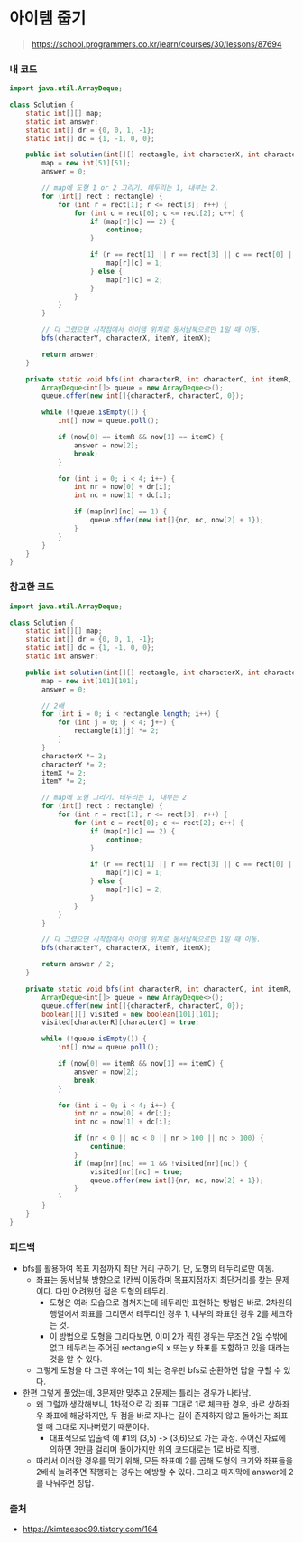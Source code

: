 # 아이템 줍기

> https://school.programmers.co.kr/learn/courses/30/lessons/87694

### 내 코드

```java
import java.util.ArrayDeque;

class Solution {
    static int[][] map;
    static int answer;
    static int[] dr = {0, 0, 1, -1};
    static int[] dc = {1, -1, 0, 0};

    public int solution(int[][] rectangle, int characterX, int characterY, int itemX, int itemY) {
        map = new int[51][51];
        answer = 0;

        // map에 도형 1 or 2 그리기. 테두리는 1, 내부는 2.
        for (int[] rect : rectangle) {
            for (int r = rect[1]; r <= rect[3]; r++) {
                for (int c = rect[0]; c <= rect[2]; c++) {
                    if (map[r][c] == 2) {
                        continue;
                    }

                    if (r == rect[1] || r == rect[3] || c == rect[0] || c == rect[2]) {
                        map[r][c] = 1;
                    } else {
                        map[r][c] = 2;
                    }
                }
            }
        }

        // 다 그렸으면 시작점에서 아이템 위치로 동서남북으로만 1일 때 이동.
        bfs(characterY, characterX, itemY, itemX);

        return answer;
    }

    private static void bfs(int characterR, int characterC, int itemR, int itemC) {
        ArrayDeque<int[]> queue = new ArrayDeque<>();
        queue.offer(new int[]{characterR, characterC, 0});

        while (!queue.isEmpty()) {
            int[] now = queue.poll();

            if (now[0] == itemR && now[1] == itemC) {
                answer = now[2];
                break;
            }

            for (int i = 0; i < 4; i++) {
                int nr = now[0] + dr[i];
                int nc = now[1] + dc[i];

                if (map[nr][nc] == 1) {
                    queue.offer(new int[]{nr, nc, now[2] + 1});
                }
            }
        }
    }
}
```

### 참고한 코드

```java
import java.util.ArrayDeque;

class Solution {
    static int[][] map;
    static int[] dr = {0, 0, 1, -1};
    static int[] dc = {1, -1, 0, 0};
    static int answer;

    public int solution(int[][] rectangle, int characterX, int characterY, int itemX, int itemY) {
        map = new int[101][101];
        answer = 0;

        // 2배
        for (int i = 0; i < rectangle.length; i++) {
            for (int j = 0; j < 4; j++) {
                rectangle[i][j] *= 2;
            }
        }
        characterX *= 2;
        characterY *= 2;
        itemX *= 2;
        itemY *= 2;

        // map에 도형 그리기. 테두리는 1, 내부는 2
        for (int[] rect : rectangle) {
            for (int r = rect[1]; r <= rect[3]; r++) {
                for (int c = rect[0]; c <= rect[2]; c++) {
                    if (map[r][c] == 2) {
                        continue;
                    }

                    if (r == rect[1] || r == rect[3] || c == rect[0] || c == rect[2]) {
                        map[r][c] = 1;
                    } else {
                        map[r][c] = 2;
                    }
                }
            }
        }

        // 다 그렸으면 시작점에서 아이템 위치로 동서남북으로만 1일 때 이동.
        bfs(characterY, characterX, itemY, itemX);

        return answer / 2;
    }

    private static void bfs(int characterR, int characterC, int itemR, int itemC) {
        ArrayDeque<int[]> queue = new ArrayDeque<>();
        queue.offer(new int[]{characterR, characterC, 0});
        boolean[][] visited = new boolean[101][101];
        visited[characterR][characterC] = true;

        while (!queue.isEmpty()) {
            int[] now = queue.poll();

            if (now[0] == itemR && now[1] == itemC) {
                answer = now[2];
                break;
            }

            for (int i = 0; i < 4; i++) {
                int nr = now[0] + dr[i];
                int nc = now[1] + dc[i];

                if (nr < 0 || nc < 0 || nr > 100 || nc > 100) {
                    continue;
                }
                if (map[nr][nc] == 1 && !visited[nr][nc]) {
                    visited[nr][nc] = true;
                    queue.offer(new int[]{nr, nc, now[2] + 1});
                }
            }
        }
    }
}
```

### 피드백

- bfs를 활용하여 목표 지점까지 최단 거리 구하기. 단, 도형의 테두리로만 이동.
    - 좌표는 동서남북 방향으로 1칸씩 이동하며 목표지점까지 최단거리를 찾는 문제이다. 다만 어려웠던 점은 도형의 테두리.
        - 도형은 여러 모습으로 겹쳐지는데 테두리만 표현하는 방법은 바로, 2차원의 행렬에서 좌표를 그리면서 테두리인 경우 1, 내부의 좌표인 경우 2를 체크하는 것.
        - 이 방법으로 도형을 그리다보면, 이미 2가 찍힌 경우는 무조건 2일 수밖에 없고 테두리는 주어진 rectangle의 x 또는 y 좌표를 포함하고 있을 때라는 것을 알 수 있다.
    - 그렇게 도형을 다 그린 후에는 1이 되는 경우만 bfs로 순환하면 답을 구할 수 있다.
- 한편 그렇게 풀었는데, 3문제만 맞추고 2문제는 틀리는 경우가 나타남.
    - 왜 그럴까 생각해보니, 1차적으로 각 좌표 그대로 1로 체크한 경우, 바로 상하좌우 좌표에 해당하지만, 두 점을 바로 지나는 길이 존재하지 않고 돌아가는 좌표일 때 그대로 지나버렸기 때문이다.
        - 대표적으로 입출력 예 #1의 (3,5) -> (3,6)으로 가는 과정. 주어진 자료에 의하면 3만큼 걸리며 돌아가지만 위의 코드대로는 1로 바로 직행.
    - 따라서 이러한 경우를 막기 위해, 모든 좌표에 2를 곱해 도형의 크기와 좌표들을 2배씩 늘려주면 직행하는 경우는 예방할 수 있다. 그리고 마지막에 answer에 2를 나눠주면 정답.

### 출처

- https://kimtaesoo99.tistory.com/164
